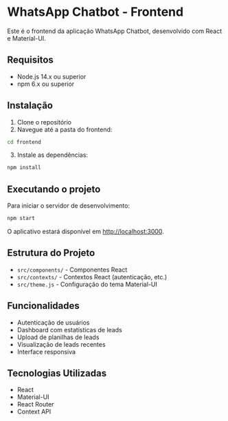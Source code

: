 # WhatsApp Chatbot - Frontend

Este é o frontend da aplicação WhatsApp Chatbot, desenvolvido com React e Material-UI.

## Requisitos

- Node.js 14.x ou superior
- npm 6.x ou superior

## Instalação

1. Clone o repositório
2. Navegue até a pasta do frontend:
```bash
cd frontend
```

3. Instale as dependências:
```bash
npm install
```

## Executando o projeto

Para iniciar o servidor de desenvolvimento:

```bash
npm start
```

O aplicativo estará disponível em [http://localhost:3000](http://localhost:3000).

## Estrutura do Projeto

- `src/components/` - Componentes React
- `src/contexts/` - Contextos React (autenticação, etc.)
- `src/theme.js` - Configuração do tema Material-UI

## Funcionalidades

- Autenticação de usuários
- Dashboard com estatísticas de leads
- Upload de planilhas de leads
- Visualização de leads recentes
- Interface responsiva

## Tecnologias Utilizadas

- React
- Material-UI
- React Router
- Context API 